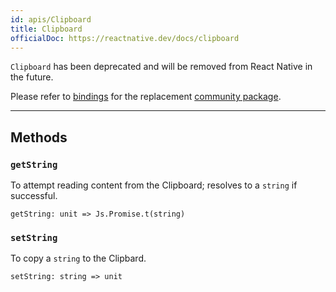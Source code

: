 ```yaml
---
id: apis/Clipboard
title: Clipboard
officialDoc: https://reactnative.dev/docs/clipboard
---
```


`Clipboard` has been deprecated and will be removed from React Native in the
future.

Please refer to [bindings](https://github.com/rescript-react-native/clipboard) for
the replacement
[community package](https://github.com/react-native-community/clipboard).

---

## Methods

### `getString`

To attempt reading content from the Clipboard; resolves to a `string` if
successful.

```rescript
getString: unit => Js.Promise.t(string)
```

### `setString`

To copy a `string` to the Clipbard.

```rescript
setString: string => unit
```

